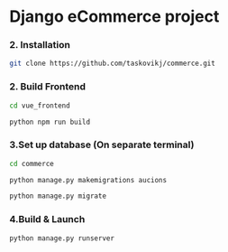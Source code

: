 # Django eCommerce project


### 2. Installation

```bash
git clone https://github.com/taskovikj/commerce.git
```



### 2. Build Frontend

```bash
cd vue_frontend
```
```bash
python npm run build
```

### 3.Set up database (On separate terminal)
```bash
cd commerce
```

```bash
python manage.py makemigrations aucions
```
```bash
python manage.py migrate
```


### 4.Build & Launch

```
python manage.py runserver
```

